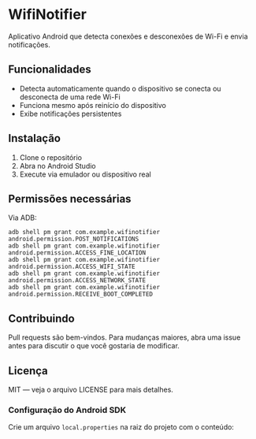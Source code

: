 # WifiNotifier

Aplicativo Android que detecta conexões e desconexões de Wi-Fi e envia notificações.

## Funcionalidades

- Detecta automaticamente quando o dispositivo se conecta ou desconecta de uma rede Wi-Fi
- Funciona mesmo após reinício do dispositivo
- Exibe notificações persistentes

## Instalação

1. Clone o repositório
2. Abra no Android Studio
3. Execute via emulador ou dispositivo real

## Permissões necessárias

Via ADB:

```
adb shell pm grant com.example.wifinotifier android.permission.POST_NOTIFICATIONS
adb shell pm grant com.example.wifinotifier android.permission.ACCESS_FINE_LOCATION
adb shell pm grant com.example.wifinotifier android.permission.ACCESS_WIFI_STATE
adb shell pm grant com.example.wifinotifier android.permission.ACCESS_NETWORK_STATE
adb shell pm grant com.example.wifinotifier android.permission.RECEIVE_BOOT_COMPLETED
```

## Contribuindo

Pull requests são bem-vindos. Para mudanças maiores, abra uma issue antes para discutir o que você gostaria de modificar.

## Licença

MIT — veja o arquivo LICENSE para mais detalhes.

### Configuração do Android SDK

Crie um arquivo `local.properties` na raiz do projeto com o conteúdo:

